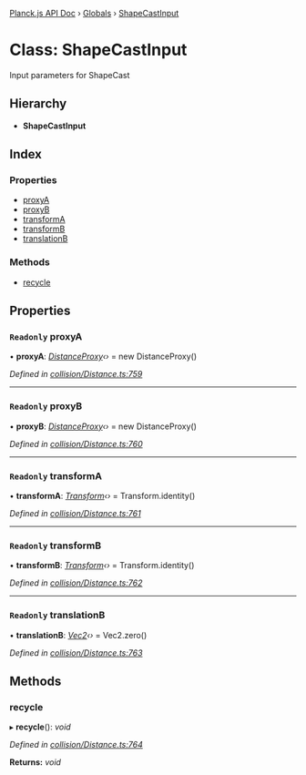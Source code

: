 [Planck.js API Doc](../README.md) › [Globals](../globals.md) › [ShapeCastInput](shapecastinput.md)

# Class: ShapeCastInput

Input parameters for ShapeCast

## Hierarchy

* **ShapeCastInput**

## Index

### Properties

* [proxyA](shapecastinput.md#readonly-proxya)
* [proxyB](shapecastinput.md#readonly-proxyb)
* [transformA](shapecastinput.md#readonly-transforma)
* [transformB](shapecastinput.md#readonly-transformb)
* [translationB](shapecastinput.md#readonly-translationb)

### Methods

* [recycle](shapecastinput.md#recycle)

## Properties

### `Readonly` proxyA

• **proxyA**: *[DistanceProxy](distanceproxy.md)‹›* = new DistanceProxy()

*Defined in [collision/Distance.ts:759](https://github.com/shakiba/planck.js/blob/1bc1208/src/collision/Distance.ts#L759)*

___

### `Readonly` proxyB

• **proxyB**: *[DistanceProxy](distanceproxy.md)‹›* = new DistanceProxy()

*Defined in [collision/Distance.ts:760](https://github.com/shakiba/planck.js/blob/1bc1208/src/collision/Distance.ts#L760)*

___

### `Readonly` transformA

• **transformA**: *[Transform](transform.md)‹›* = Transform.identity()

*Defined in [collision/Distance.ts:761](https://github.com/shakiba/planck.js/blob/1bc1208/src/collision/Distance.ts#L761)*

___

### `Readonly` transformB

• **transformB**: *[Transform](transform.md)‹›* = Transform.identity()

*Defined in [collision/Distance.ts:762](https://github.com/shakiba/planck.js/blob/1bc1208/src/collision/Distance.ts#L762)*

___

### `Readonly` translationB

• **translationB**: *[Vec2](vec2.md)‹›* = Vec2.zero()

*Defined in [collision/Distance.ts:763](https://github.com/shakiba/planck.js/blob/1bc1208/src/collision/Distance.ts#L763)*

## Methods

###  recycle

▸ **recycle**(): *void*

*Defined in [collision/Distance.ts:764](https://github.com/shakiba/planck.js/blob/1bc1208/src/collision/Distance.ts#L764)*

**Returns:** *void*
